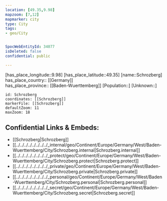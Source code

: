 ```yaml
---
location: [49.35,9.98] 
mapzoom: [7,12] 
mapmarker: city 
type: City
tags:
- geo/City


SpocWebEntityId: 34077
isDeleted: false
confidential: public

---
```

[has_place_longitude::9.98] 
[has_place_latitude::49.35] 
[name::Schrozberg] 
has_place_country:: [[Germany]]  
has_place_province:: [[Baden-Wuerttemberg]] 
[Population::] 
[Unknown::] 


```leaflet
id: Schrozberg
coordinates: [[Schrozberg]] 
markerFile: [[Schrozberg]] 
defaultZoom: 11 
maxZoom: 18
```


## Confidential Links & Embeds: 
- [[Schrozberg|Schrozberg]]  
- [[../../../../../../../../_internal/geo/Continent/Europe/Germany/West/Baden-Wuerttemberg/City/Schrozberg.internal|Schrozberg.internal]] 
- [[../../../../../../../../_protect/geo/Continent/Europe/Germany/West/Baden-Wuerttemberg/City/Schrozberg.protect|Schrozberg.protect]] 
- [[../../../../../../../../_private/geo/Continent/Europe/Germany/West/Baden-Wuerttemberg/City/Schrozberg.private|Schrozberg.private]] 
- [[../../../../../../../../_personal/geo/Continent/Europe/Germany/West/Baden-Wuerttemberg/City/Schrozberg.personal|Schrozberg.personal]] 
- [[../../../../../../../../_secret/geo/Continent/Europe/Germany/West/Baden-Wuerttemberg/City/Schrozberg.secret|Schrozberg.secret]] 
